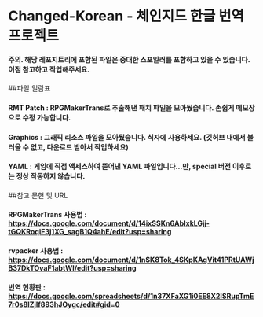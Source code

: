 # Changed-Korean - 체인지드 한글 번역 프로젝트

#### 주의. 해당 레포지트리에 포함된 파일은 중대한 스포일러를 포함하고 있을 수 있습니다. 이점 참고하고 작업해주세요.

##파일 일람표
#### RMT Patch : RPGMakerTrans로 추출해낸 패치 파일을 모아뒀습니다. 손쉽게 메모장으로 수정 가능합니다.
#### Graphics : 그래픽 리소스 파일을 모아뒀습니다. 식자에 사용하세요. (깃허브 내에서 불러올 수 없고, 다운로드 받아서 작업하세요)
#### YAML : 게임에 직접 액세스하여 뜯어낸 YAML 파일입니다...만, special 버전 이후로는 정상 작동하지 않습니다.

##참고 문헌 및 URL
#### RPGMakerTrans 사용법 : https://docs.google.com/document/d/14ixSSKn6AbIxkLGjj-tGQKRoqiF3j1XG_sagB1Q4ahE/edit?usp=sharing
#### rvpacker 사용법 : https://docs.google.com/document/d/1nSK8Tok_4SKpKAgVit41PRtUAWjB37DkTOvaF1abtWI/edit?usp=sharing
#### 번역 현황판 : https://docs.google.com/spreadsheets/d/1n37XFaXG1i0EE8X2ISRupTmE7r0s8IZjIf893hJOygc/edit#gid=0 
